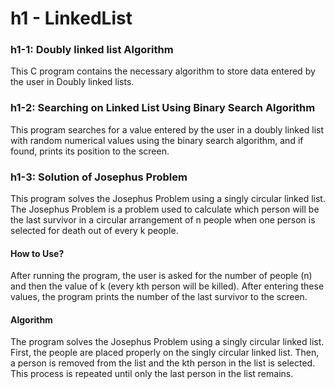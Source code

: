 # h1 - LinkedList
<h3>h1-1: Doubly linked list Algorithm</h3>
This C program contains the necessary algorithm to store data entered by the user in Doubly linked lists.

<h3>h1-2: Searching on Linked List Using Binary Search Algorithm</h3>
This program searches for a value entered by the user in a doubly linked list with random numerical values using the binary search algorithm, and if found, prints its position to the screen.

<h3>h1-3: Solution of Josephus Problem</h3>
This program solves the Josephus Problem using a singly circular linked list. The Josephus Problem is a problem used to calculate which person will be the last survivor in a circular arrangement of n people when one person is selected for death out of every k people.</br>
<h4>How to Use?</h4>
After running the program, the user is asked for the number of people (n) and then the value of k (every kth person will be killed). After entering these values, the program prints the number of the last survivor to the screen.</br>
<h4>Algorithm</h4>
The program solves the Josephus Problem using a singly circular linked list. First, the people are placed properly on the singly circular linked list. Then, a person is removed from the list and the kth person in the list is selected. This process is repeated until only the last person in the list remains.

